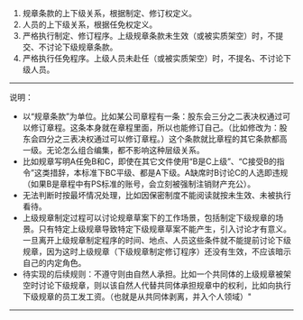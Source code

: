 1. 规章条款的上下级关系，根据制定、修订权定义。
2. 人员的上下级关系，根据任免权定义。
3. 严格执行制定、修订程序。上级规章条款未生效（或被实质架空）时，不提交、不讨论下级规章条款。
4. 严格执行任免程序。上级人员未赴任（或被实质架空）时，不提名、不讨论下级人员。


---

说明：
- 以“规章条款”为单位。比如某公司章程有一条：股东会三分之二表决权通过可以修订章程。这条本身就在章程里面，所以也能修订自己。（比如修改为：股东会四分之三表决权通过可以修订章程。）这个条款就比章程的其它条款都高一级。无论怎么组合编集，都不影响这种层级关系。
- 比如规章写明A任免B和C，即使在其它文件使用“B是C上级”、“C接受B的指令”这类措辞，本标准下BC平级、都是A下级。A缺席时B讨论C的人选即违规（如果B是章程中有PS标准的账号，会立刻被强制注销财产充公）。
- 无法判断时按最坏情况处理，比如因保密制度不能阅读就按未生效、未被执行看待。
- 上级规章制定过程可以讨论规章草案下的工作场景，包括制定下级规章的场景。只有特定上级规章导致特定下级规章草案不能产生，引入讨论才有意义。一旦离开上级规章制定程序的时间、地点、人员这些条件就不能提前讨论下级规章，因为这时上级规章（下级规章制定修订程序）还没有生效，不应该暗示自己的内定角色。
- 待实现的后续规则：不遵守则由自然人承担。比如一个共同体的上级规章被架空时讨论下级规章，则以该自然人代替共同体承担规章中的权利，比如向执行下级规章的员工发工资。（也就是从共同体剥离，并入个人领域）"

---
